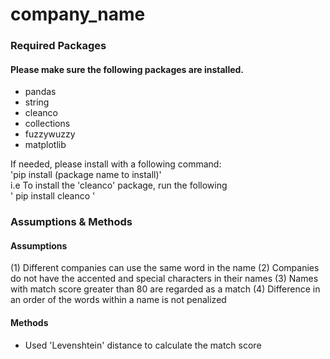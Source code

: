 # company_name

### Required Packages
#### Please make sure the following packages are installed. 

- pandas
- string
- cleanco
- collections
- fuzzywuzzy
- matplotlib

If needed, please install with a following command:<br />
    'pip install (package name to install)'<br />
     i.e To install the 'cleanco' package, run the following<br />
    ' pip install cleanco '


### Assumptions & Methods
#### Assumptions
(1) Different companies can use the same word in the name
(2) Companies do not have the accented and special characters in their names
(3) Names with match score greater than 80 are regarded as a match
(4) Difference in an order of the words within a name is not penalized

#### Methods
- Used 'Levenshtein' distance to calculate the match score
